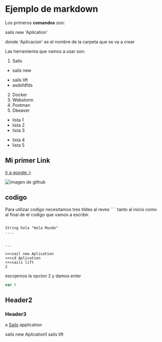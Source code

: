 # Ejemplo de markdown

Los primeros **comandos** son:

sails new 'Aplication'

donde 'Aplicacion' es el nombre de la carpeta que se va a crear

Las herramienta que vamos a usar son:

1. Sails

 * sails new
 - sails lift
 - asdsfdfds

2. Docker
2. Webstorm
4. Postman
5. Dbeaver

- lista 1
- lista 2
- lista 3
* lista 4
* lista 5


## Mi primer Link

[Ir a google :)](https://www.google.com)

![imagen de github](https://assets-cdn.github.com/images/modules/open_graph/github-octocat.png)


## codigo

Para utilizar codigo necesitamos tres tildes al reves `` `
tanto al inicio como al final de el codigo que vamos a escribir.
 
```

String hola "Hola Mundo"
....


...

>>>sail new Aplication
>>>cd Aplication
>>>sails lift
2

```

escojemos la opcion 2 y damos enter

```javascript
var 5
```


## Header2
### Header3

a [Sails](http://sailsjs.org) application



sails new Aplication1
sails lift
